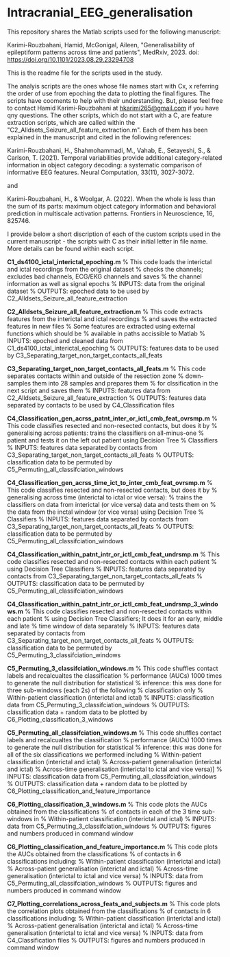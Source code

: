 # Intracranial_EEG_generalisation

This repository shares the Matlab scripts used for the following manuscript:

Karimi-Rouzbahani, Hamid, McGonigal, Aileen, "Generalisability of epileptiform patterns across time and patients", MedRxiv, 2023.
doi: https://doi.org/10.1101/2023.08.29.23294708

This is the readme file for the scripts used in the study.

The analyis scripts are the ones whose file names start with Cx, x referring the order of use from epoching the data to plotting the final figures.
The scripts have cooments to help with their understanding. But, please feel free to contact Hamid Karimi-Rouzbahani at hkarimi265@gmail.com if you have qny questions.
The other scripts, which do not start with a C, are feature extraction scripts, which are called within the "C2_Alldsets_Seizure_all_feature_extraction.m". Each of them
has been explained in the manuscript and cited in the following references:

Karimi-Rouzbahani, H., Shahmohammadi, M., Vahab, E., Setayeshi, S., & Carlson, T. (2021). Temporal variabilities provide additional category-related information in object
category decoding: a systematic comparison of informative EEG features. Neural Computation, 33(11), 3027-3072.

and

Karimi-Rouzbahani, H., & Woolgar, A. (2022). When the whole is less than the sum of its parts: maximum object category information and behavioral prediction in multiscale
activation patterns. Frontiers in Neuroscience, 16, 825746.


I provide below a short discription of each of the custom scripts used in the current manuscript - the scripts with C as their initial letter in file name. More details can be found within each script.

**C1_ds4100_ictal_interictal_epoching.m**
% This code loads the interictal and ictal recordings from the original dataset
% checks the channels; excludes bad channels, ECG/EKG channels and saves
% the channel information as well as signal epochs
% INPUTS: data from the original dataset
% OUTPUTS: epoched data to be used by C2_Alldsets_Seizure_all_feature_extraction 


**C2_Alldsets_Seizure_all_feature_extraction.m**
% This code extracts features from the interictal and ictal recordings 
% and saves the extracted features in new files
% Some features are extracted using external functions which should be
% available in paths accissible to Matlab
% INPUTS: epoched and cleaned data from C1_ds4100_ictal_interictal_epoching
% OUTPUTS: features data to be used by C3_Separating_target_non_target_contacts_all_feats



**C3_Separating_target_non_target_contacts_all_feats.m**
% This code separates contacts within and outside of the resection zone
% down-samples them into 28 samples and prepares them 
% for clssification in the next script and saves them
% INPUTS: features data from C2_Alldsets_Seizure_all_feature_extraction
% OUTPUTS: features data separated by contacts to be used by C4_Classification files


**C4_Classification_gen_acrss_patnt_inter_or_ictl_cmb_feat_ovrsmp.m**
% This code classifies resected and non-resected contacts, but does it by
% generalising across patients: trains the classifiers on all-minus-one
% patient and tests it on the left out patient using Decision Tree
% Classifiers
% INPUTS: features data separated by contacts from C3_Separating_target_non_target_contacts_all_feats
% OUTPUTS: classification data to be permuted by C5_Permuting_all_classifciation_windows


**C4_Classification_gen_acrss_time_ict_to_inter_cmb_feat_ovrsmp.m**
% This code classifies resected and non-resected contacts, but does it by
% generalising across time (interictal to ictal or vice versa):
% trains the classifiers on data from interictal (or vice versa) data and tests them on
% the data from the inctal window (or vice versa) using Decision Tree
% Classifiers
% INPUTS: features data separated by contacts from C3_Separating_target_non_target_contacts_all_feats
% OUTPUTS: classification data to be permuted by C5_Permuting_all_classifciation_windows


**C4_Classification_within_patnt_intr_or_ictl_cmb_feat_undrsmp.m**
% This code classifies resected and non-resected contacts within each patient
% using Decision Tree Classifiers
% INPUTS: features data separated by contacts from C3_Separating_target_non_target_contacts_all_feats
% OUTPUTS: classification data to be permuted by C5_Permuting_all_classifciation_windows


**C4_Classification_within_patnt_intr_or_ictl_cmb_feat_undrsmp_3_windows.m**
% This code classifies resected and non-resected contacts within each patient
% using Decision Tree Classifiers; It does it for an early, middle and late
% time window of data separately
% INPUTS: features data separated by contacts from C3_Separating_target_non_target_contacts_all_feats
% OUTPUTS: classification data to be permuted by C5_Permuting_3_classifciation_windows


**C5_Permuting_3_classifciation_windows.m**
% This code shuffles contact labels and recalcualtes the classification
% performance (AUCs) 1000 times to generate the null distribution for statistical
% inference: this was done for three sub-windows (each 2s) of the following
% classification only
% Within-patient classification (interictal and ictal)
% INPUTS: classification data from C5_Permuting_3_classifciation_windows
% OUTPUTS: classification data + random data to be plotted by C6_Plotting_classification_3_windows


**C5_Permuting_all_classifciation_windows.m**
% This code shuffles contact labels and recalcualtes the classification
% performance (AUCs) 1000 times to generate the null distribution for statistical
% inference: this was done for all of the six classifications we performed including
% Within-patient classification (interictal and ictal)
% Across-patient generalisation (interictal and ictal)
% Across-time generalisation (interictal to ictal and vice versa)]
% INPUTS: classification data from C5_Permuting_all_classifciation_windows
% OUTPUTS: classification data + random data to be plotted by C6_Plotting_classification_and_feature_importance


**C6_Plotting_classification_3_windows.m**
% This code plots the AUCs obtained from the classifications
% of contacts in each of the 3 time sub-windows in
% Within-patient classification (interictal and ictal)
% INPUTS: data from C5_Permuting_3_classifciation_windows
% OUTPUTS: figures and numbers produced in command window


**C6_Plotting_classification_and_feature_importance.m**
% This code plots the AUCs obtained from the classifications
% of contacts in 6 classifications including:
% Within-patient classification (interictal and ictal)
% Across-patient generalisation (interictal and ictal)
% Across-time generalisation (interictal to ictal and vice versa)
% INPUTS: data from C5_Permuting_all_classifciation_windows
% OUTPUTS: figures and numbers produced in command window


**C7_Plotting_correlations_across_feats_and_subjects.m**
% This code plots the correlation plots obtained from the classifications
% of contacts in 6 classifications including:
% Within-patient classification (interictal and ictal)
% Across-patient generalisation (interictal and ictal)
% Across-time generalisation (interictal to ictal and vice versa)
% INPUTS: data from C4_Classification files
% OUTPUTS: figures and numbers produced in command window

